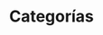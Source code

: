 ---
title: Categorías
title_seo: ''
slug: categorias
description: Listado de categorías
image: ''
draft: true
noindex: true
translationKey: categories
---